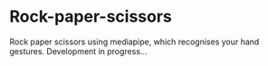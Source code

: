 # Rock-paper-scissors
Rock paper scissors using mediapipe, which recognises your hand gestures. 
Development in progress...
